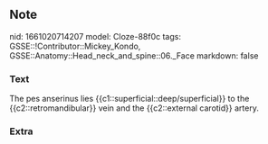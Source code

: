 ## Note
nid: 1661020714207
model: Cloze-88f0c
tags: GSSE::!Contributor::Mickey_Kondo, GSSE::Anatomy::Head_neck_and_spine::06._Face
markdown: false

### Text
The pes anserinus lies {{c1::superficial::deep/superficial}} to the {{c2::retromandibular}} vein and the {{c2::external carotid}} artery.

### Extra

